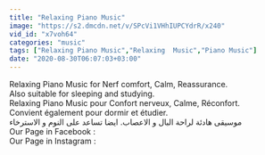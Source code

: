 ```yaml
---
title: "Relaxing Piano Music"
image: "https://s2.dmcdn.net/v/SPcVi1VHhIUPCYdrR/x240"
vid_id: "x7voh64"
categories: "music"
tags: ["Relaxing Piano Music","Relaxing  Music","Piano Music"]
date: "2020-08-30T06:07:03+03:00"
---
```

Relaxing Piano Music for Nerf comfort, Calm, Reassurance.  <br>Also suitable for sleeping and studying.  <br>Relaxing Piano Music pour Confort nerveux, Calme, Réconfort.  <br>Convient également pour dormir et étudier.  <br>موسيقى هادئة  لراحة البال و الاعصاب. ايضا تساعد على النوم و الاسترخاء  <br>Our Page in Facebook :   <br>Our Page in Instagram : 
